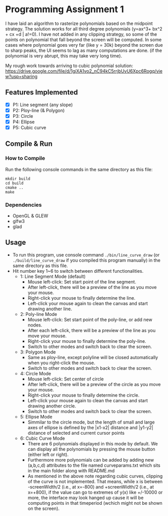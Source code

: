 # Programming Assignment 1

I have laid an algorithm to rasterize polynomials based on the midpoint strategy. The solution works for all third degree polynomials (y=ax^3+ bx^2 + cx +d | a!=0).
I have not added in any clipping strategy, so some of the points on polynomial that fall beyond the screen will be computed. 
In some cases where polynomial goes very far (like y = 30k) beyond the screen due to sharp peaks, the UI seems to lag as many computations are done. (if the polynomial is very abrupt, this may take very long time). 

My rough work towards arriving to cubic polynomial solution: https://drive.google.com/file/d/1giXA1vo2_nC94kC5rrjbUvU6Xpc6Rogq/view?usp=sharing

## Features Implemented

- [x] P1: Line segment (any slope)
- [x] P2: Ploy-line (& Polygon)
- [x] P3: Circle
- [x] P4: Ellipse
- [x] P5: Cubic curve

## Compile & Run

### How to Compile

Run the following console commands in the same directory as this file: 

```
mkdir build
cd build
cmake ..
make
```

### Dependencies

- OpenGL & GLEW
- glfw3
- glad

## Usage

- To run this program, use console command `./bin/line_curve_draw` (or `./build/line_curve_draw` if you compiled this program manually) 
  in the same directory as this file. 
- Hit number key 1~6 to switch between different functionalities. 
    - 1: Line Segment Mode (default)
        - Mouse left-click: Set start point of the line segment. 
        - After left-click, there will be a preview of the line as you move your mouse. 
        - Right-click your mouse to finally determine the line. 
        - Left-click your mouse again to clean the canvas and start drawing another line. 
    - 2: Poly-line Mode
        - Mouse left-click: Set start point of the poly-line, or add new nodes. 
        - After each left-click, there will be a preview of the line as you move your mouse. 
        - Right-click your mouse to finally determine the poly-line. 
        - Switch to other modes and switch back to clear the screen. 
    - 3: Polygon Mode
        - Same as ploy-line, except polyline will be closed automatically when you right-click the mouse. 
        - Switch to other modes and switch back to clear the screen.
    - 4: Circle Mode
        - Mouse left-click: Set center of circle 
        - After left-click, there will be a preview of the circle as you move your mouse. 
        - Right-click your mouse to finally determine the circle. 
        - Left-click your mouse again to clean the canvas and start drawing another circle. 
        - Switch to other modes and switch back to clear the screen.
    - 5: Ellipse Mode
        - Simmilar to the circle mode, but the length of small and large axes of ellipse is defined by the |x1-x2| distance and |y1-y2| distance of selected and current cursor points
    - 6: Cubic Curve Mode
        - There are 6 polynomials displayed in this mode by default. We can display all the polynomials by pressing the mouse button (either left or right).
        - Furthermore more polynomials can be added by adding new (a,b,c,d) attributes to the file named curveparams.txt which sits in the main folder along with README.md 
        - As mentioned in the above note regarding cubic curves, clipping of the curve is not implemented. That means, while x is between -screenWidth/2 (i.e., at x=-800) and +screenWidth/2 (i.e., at x=+800), if the value can go to extremes of y(x) like +/-10000 or more, the interface may look hanged up cause it will be computing points in that timeperiod (wchich might not be shown on the screen).



